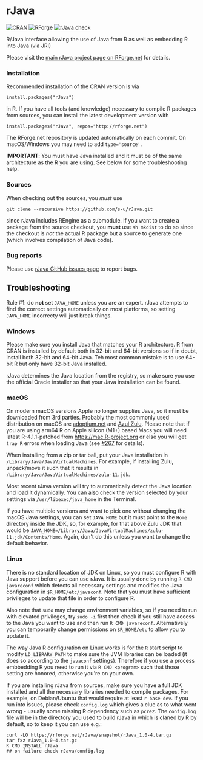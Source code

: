 # rJava

[![CRAN](https://rforge.net/do/cransvg/rJava)](https://cran.r-project.org/package=rJava)
[![RForge](https://rforge.net/do/versvg/rJava)](https://RForge.net/rJava)
[![rJava check](https://github.com/s-u/rJava/actions/workflows/check.yaml/badge.svg)](https://github.com/s-u/rJava/actions/workflows/check.yaml)

R/Java interface allowing the use of Java from R as well as embedding
R into Java (via JRI)

Please visit the [main rJava project page on RForge.net](https://rforge.net/rJava) for details.

### Installation

Recommended installation of the CRAN version is via

    install.packages("rJava")

in R. If you have all tools (and knowledge) necessary to compile
R packages from sources, you can install the latest development
version with

    install.packages("rJava", repos="http://rforge.net")

The RForge.net repository is updated automatically on each
commit. On macOS/Windows you may need to add `type='source'`.

__IMPORTANT__: You must have Java installed and it must be of the same architecture as the R you are using. See below for some troubleshooting help.

### Sources

When checking out the sources, you *must* use

    git clone --recursive https://github.com/s-u/rJava.git

since rJava includes REngine as a submodule. If you want to create a
package from the source checkout, you __must__ use `sh mkdist` to do so
since the checkout is _not_ the actual R package but a source to
generate one (which involves compilation of Java code).

### Bug reports

Please use [rJava GitHub issues page](https://github.com/s-u/rJava/issues) to
report bugs.

## Troubleshooting

Rule #1: do __not__ set `JAVA_HOME` unless you are an expert. rJava attempts to find the correct settings automatically on most platforms, so setting `JAVA_HOME` incorrecty will just break things.

### Windows

Please make sure you install Java that matches your R architecture. R from CRAN is installed by default both in 32-bit and 64-bit versions so if in doubt, install both 32-bit and 64-bit Java. Teh most common mistake is to use 64-bit R but only have 32-bit Java installed.

rJava determines the Java location from the registry, so make sure you use the official Oracle installer so that your Java installation can be found.

### macOS

On modern macOS versions Apple no longer supplies Java, so it must be downloaded from 3rd parties. Probably the most commonly used distribution on macOS are [adoptium.net](https://adoptium.net) and [Azul Zulu](https://www.azul.com/downloads/). Please note that if you are using arm64 R on Apple silicon (M1+) based Macs you will need latest R-4.1.1-patched from https://mac.R-project.org or else you will get `trap R` errors when loading Java (see [#267](https://github.com/s-u/rJava/issues/267) for details).

When installing from a zip or tar ball, put your Java installation in `/Library/Java/JavaVirtualMachines`. For example, if installing Zulu, unpack/move it such that it results in `/Library/Java/JavaVirtualMachines/zulu-11.jdk`.

Most recent rJava version will try to automatically detect the Java location and load it dynamically. You can also check the version selected by your settings via `/usr/libexec/java_home` in the Terminal.

If you have multiple versions and want to pick one without changing the macOS Java settings, you can set `JAVA_HOME` but it must point to the `Home` directory inside the JDK, so, for example, for that above Zulu JDK that would be `JAVA_HOME=/Library/Java/JavaVirtualMachines/zulu-11.jdk/Contents/Home`. Again, don't do this unless you want to change the default behavior.

### Linux

There is no standard location of JDK on Linux, so you must configure R with Java support before you can use rJava. It is usually done by running `R CMD javareconf` which detects all necessary settings and modifies the Java configuration in `$R_HOME/etc/javaconf`. Note that you must have sufficient privileges to update that file in order to configure R.

Also note that `sudo` may change environment variables, so if you need to run with elevated privileges, try `sudo -i` first then check if you still have access to the Java you want to use and then run `R CMD javareconf`. Alternatively you can temporarily change permissions on `$R_HOME/etc` to allow you to update it.

The way Java R configuration on Linux works is for the `R` start script to modify `LD_LIBRARY_PATH` to make sure the JVM libraries can be loaded (it does so according to the `javaconf` settings). Therefore if you use a process embbedding R you need to run it via `R CMD <program>` such that those setting are honored, otherwise you're on your own.

If you are installing rJava from sources, make sure you have a full JDK installed and all the necessary libraries needed to compile packages. For example, on Debian/Ubuntu that would require at least `r-base-dev`. If you run into issues, please check `config.log` which gives a clue as to what went wrong - usually some missing R dependency such as `pcre2`. The `config.log` file will be in the directory you used to build rJava in which is claned by R by default, so to keep it you can use e.g.:

```
curl -LO https://rforge.net/rJava/snapshot/rJava_1.0-4.tar.gz
tar fxz rJava_1.0-4.tar.gz
R CMD INSTALL rJava
## on failure check rJava/config.log
```
